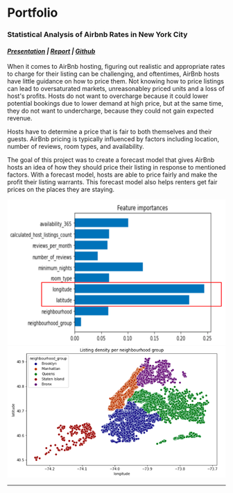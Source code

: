 # Portfolio

### Statistical Analysis of Airbnb Rates in New York City
#### *[Presentation](https://github.com/duyen21/duyen21.github.io/blob/bedb5bb295dd6a2890a9c614c5a40115b8bab983/airbnb/Term%20Project%20-%20Final%20Presentation%20-%20Group%2029.pdf) | [Report](https://github.com/duyen21/duyen21.github.io/blob/bedb5bb295dd6a2890a9c614c5a40115b8bab983/airbnb/Term_Project_Final_Report_Group_29.ipynb) | [Github](https://github.com/duyen21/duyen21.github.io/tree/main/airbnb)*

When it comes to AirBnb hosting, figuring out realistic and appropriate rates to charge for their listing can be challenging, and oftentimes, AirBnb hosts have little guidance on how to price them. Not knowing how to price listings can lead to oversaturated markets, unreasonabley priced units and a loss of host's profits. Hosts do not want to overcharge because it could lower potential bookings due to lower demand at high price, but at the same time, they do not want to undercharge, because they could not gain expected revenue.

Hosts have to determine a price that is fair to both themselves and their guests. AirBnb pricing is typically influenced by factors including location, number of reviews, room types, and availability.

The goal of this project was to create a forecast model that gives AirBnb hosts an idea of how they should price their listing in response to mentioned factors. With a forecast model, hosts are able to price fairly and make the profit their listing warrants. This forecast model also helps renters get fair prices on the places they are staying.

<img src="images/airbnb_feature_importance.png?raw=true"/>
<img src="images/airbnb_listing_density.png?raw=true"/>


---


